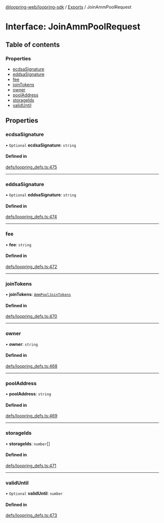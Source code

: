 [@loopring-web/loopring-sdk](../README.md) / [Exports](../modules.md) / JoinAmmPoolRequest

# Interface: JoinAmmPoolRequest

## Table of contents

### Properties

- [ecdsaSignature](JoinAmmPoolRequest.md#ecdsasignature)
- [eddsaSignature](JoinAmmPoolRequest.md#eddsasignature)
- [fee](JoinAmmPoolRequest.md#fee)
- [joinTokens](JoinAmmPoolRequest.md#jointokens)
- [owner](JoinAmmPoolRequest.md#owner)
- [poolAddress](JoinAmmPoolRequest.md#pooladdress)
- [storageIds](JoinAmmPoolRequest.md#storageids)
- [validUntil](JoinAmmPoolRequest.md#validuntil)

## Properties

### ecdsaSignature

• `Optional` **ecdsaSignature**: `string`

#### Defined in

[defs/loopring_defs.ts:475](https://github.com/Loopring/loopring_sdk/blob/1b21a8d/src/defs/loopring_defs.ts#L475)

___

### eddsaSignature

• `Optional` **eddsaSignature**: `string`

#### Defined in

[defs/loopring_defs.ts:474](https://github.com/Loopring/loopring_sdk/blob/1b21a8d/src/defs/loopring_defs.ts#L474)

___

### fee

• **fee**: `string`

#### Defined in

[defs/loopring_defs.ts:472](https://github.com/Loopring/loopring_sdk/blob/1b21a8d/src/defs/loopring_defs.ts#L472)

___

### joinTokens

• **joinTokens**: [`AmmPoolJoinTokens`](AmmPoolJoinTokens.md)

#### Defined in

[defs/loopring_defs.ts:470](https://github.com/Loopring/loopring_sdk/blob/1b21a8d/src/defs/loopring_defs.ts#L470)

___

### owner

• **owner**: `string`

#### Defined in

[defs/loopring_defs.ts:468](https://github.com/Loopring/loopring_sdk/blob/1b21a8d/src/defs/loopring_defs.ts#L468)

___

### poolAddress

• **poolAddress**: `string`

#### Defined in

[defs/loopring_defs.ts:469](https://github.com/Loopring/loopring_sdk/blob/1b21a8d/src/defs/loopring_defs.ts#L469)

___

### storageIds

• **storageIds**: `number`[]

#### Defined in

[defs/loopring_defs.ts:471](https://github.com/Loopring/loopring_sdk/blob/1b21a8d/src/defs/loopring_defs.ts#L471)

___

### validUntil

• `Optional` **validUntil**: `number`

#### Defined in

[defs/loopring_defs.ts:473](https://github.com/Loopring/loopring_sdk/blob/1b21a8d/src/defs/loopring_defs.ts#L473)
